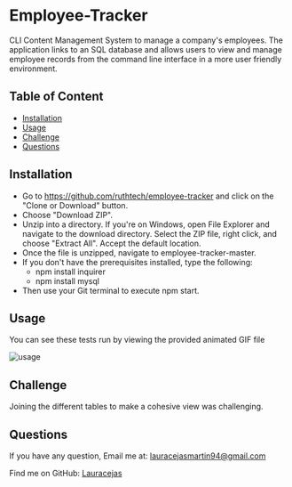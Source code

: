 # Employee-Tracker
CLI Content Management System to manage a company's employees. The application links to an SQL database and allows users to view and manage employee records from the command line interface in a more user friendly environment.

## Table of Content
  - [Installation](#installation)
  - [Usage](#usage)
  - [Challenge](#Challenge)
  - [Questions](#questions)
 

## Installation
- Go to https://github.com/ruthtech/employee-tracker and click on the "Clone or Download" button. 
- Choose "Download ZIP". 
- Unzip into a directory. If you're on Windows, open File Explorer and navigate to the download directory. Select the ZIP file, right click, and choose "Extract All". Accept the default location.
- Once the file is unzipped, navigate to employee-tracker-master.
- If you don't have the prerequisites installed, type the following:
   * npm install inquirer
   * npm install mysql
- Then use your Git terminal to execute npm start.

## Usage
You can see these tests run by viewing the provided animated GIF file

![usage](./employee-tacker.gif)



## Challenge

Joining the different tables to make a cohesive view was challenging.


## Questions

  If you have any question, Email me at: lauracejasmartin94@gmail.com 
  
  Find me on GitHub: [Lauracejas](https://github.com/Lauracejas)  